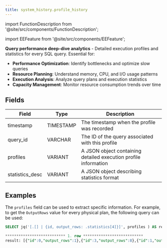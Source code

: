 ```yaml
---
title: system_history.profile_history
---
```


import FunctionDescription from '@site/src/components/FunctionDescription';

<FunctionDescription description="Introduced or updated: v1.2.764"/>

import EEFeature from '@site/src/components/EEFeature';

<EEFeature featureName='PROFILE HISTORY'/>

**Query performance deep-dive analytics** - Detailed execution profiles and statistics for every SQL query. Essential for:

- **Performance Optimization**: Identify bottlenecks and optimize slow queries
- **Resource Planning**: Understand memory, CPU, and I/O usage patterns
- **Execution Analysis**: Analyze query plans and execution statistics
- **Capacity Management**: Monitor resource consumption trends over time

## Fields


| Field           | Type      | Description                                                                 |
|-----------------|-----------|-----------------------------------------------------------------------------|
| timestamp       | TIMESTAMP | The timestamp when the profile was recorded                                 |
| query_id        | VARCHAR   | The ID of the query associated with this profile                            |
| profiles        | VARIANT   | A JSON object containing detailed execution profile information             |
| statistics_desc | VARIANT   | A JSON object describing statistics format                                  |



## Examples

The `profiles` field can be used to extract specific information. For example, to get the `OutputRows` value for every physical plan, the following query can be used:
```sql
SELECT jq('[.[] | {id, output_rows: .statistics[4]}]', profiles ) AS result FROM system_history.profile_history LIMIT 1;

*************************** 1. row ***************************
result: [{"id":0,"output_rows":1},{"id":3,"output_rows":8},{"id":1,"output_rows":1},{"id":2,"output_rows":1}]
```
